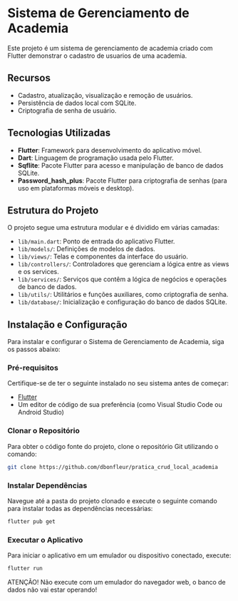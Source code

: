 # Sistema de Gerenciamento de Academia

Este projeto é um sistema de gerenciamento de academia criado com Flutter demonstrar o cadastro de usuarios de uma academia.

## Recursos

- Cadastro, atualização, visualização e remoção de usuários.
- Persistência de dados local com SQLite.
- Criptografia de senha de usuário.

## Tecnologias Utilizadas

- **Flutter**: Framework para desenvolvimento do aplicativo móvel.
- **Dart**: Linguagem de programação usada pelo Flutter.
- **Sqflite**: Pacote Flutter para acesso e manipulação de banco de dados SQLite.
- **Password_hash_plus**: Pacote Flutter para criptografia de senhas (para uso em plataformas móveis e desktop).

## Estrutura do Projeto

O projeto segue uma estrutura modular e é dividido em várias camadas:

- `lib/main.dart`: Ponto de entrada do aplicativo Flutter.
- `lib/models/`: Definições de modelos de dados.
- `lib/views/`: Telas e componentes da interface do usuário.
- `lib/controllers/`: Controladores que gerenciam a lógica entre as views e os services.
- `lib/services/`: Serviços que contêm a lógica de negócios e operações de banco de dados.
- `lib/utils/`: Utilitários e funções auxiliares, como criptografia de senha.
- `lib/database/`: Inicialização e configuração do banco de dados SQLite.

## Instalação e Configuração

Para instalar e configurar o Sistema de Gerenciamento de Academia, siga os passos abaixo:

### Pré-requisitos

Certifique-se de ter o seguinte instalado no seu sistema antes de começar:
- [Flutter](https://flutter.dev/docs/get-started/install)
- Um editor de código de sua preferência (como Visual Studio Code ou Android Studio)

### Clonar o Repositório

Para obter o código fonte do projeto, clone o repositório Git utilizando o comando:

```bash
git clone https://github.com/dbonfleur/pratica_crud_local_academia
```

### Instalar Dependências

Navegue até a pasta do projeto clonado e execute o seguinte comando para instalar todas as dependências necessárias:

```bash
flutter pub get
```

### Executar o Aplicativo

Para iniciar o aplicativo em um emulador ou dispositivo conectado, execute:

```bash
flutter run
```

ATENÇÃO! Não execute com um emulador do navegador web, o banco de dados não vai estar operando!